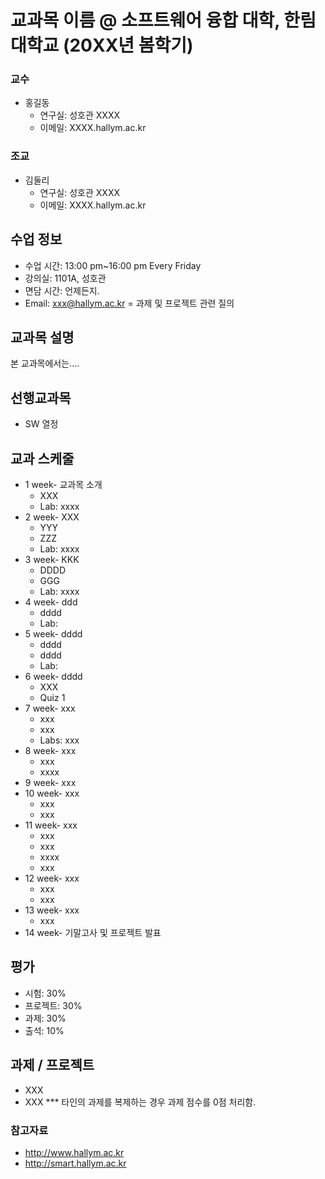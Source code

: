 # 교과목 이름 @ 소프트웨어 융합 대학, 한림대학교 (20XX년 봄학기)

### 교수
* 홍길동
   * 연구실: 성호관 XXXX
   * 이메일: XXXX.hallym.ac.kr
### 조교
* 김둘리
   * 연구실: 성호관 XXXX
   * 이메일: XXXX.hallym.ac.kr

## 수업 정보
   * 수업 시간: 13:00 pm~16:00 pm Every Friday
   * 강의실: 1101A, 성호관
   * 면담 시간: 언제든지.
   * Email: xxx@hallym.ac.kr = 과제 및 프로젝트 관련 질의

## 교과목 설명

본 교과목에서는....


## 선행교과목

* SW 열정

## 교과 스케줄
* 1 week- 교과목 소개
   * XXX 
   * Lab: xxxx
* 2 week- XXX
   * YYY
   * ZZZ
   * Lab: xxxx
* 3 week- KKK
   * DDDD
   * GGG
   * Lab: xxxx
* 4 week- ddd
   * dddd
   * Lab:
* 5 week- dddd
   * dddd
   * dddd
   * Lab:
* 6 week- dddd
   * XXX 
   * Quiz 1 
* 7 week- xxx
   * xxx
   * xxx
   * Labs: xxx
* 8 week- xxx
   * xxx
   * xxxx
* 9 week-  xxx
* 10 week- xxx
   * xxx
   * xxx
* 11 week-  xxx
   * xxx
   * xxx
   * xxxx
   * xxx
* 12 week- xxx
   * xxx
   * xxx
* 13 week- xxx
   * xxx
* 14 week- 기말고사 및 프로젝트 발표

## 평가
* 시험: 30%
* 프로젝트: 30%
* 과제: 30%
* 출석: 10%

## 과제 / 프로젝트
* XXX
* XXX
*** 타인의 과제를 복제하는 경우 과제 점수를 0점 처리함.


### 참고자료
* http://www.hallym.ac.kr
* http://smart.hallym.ac.kr
